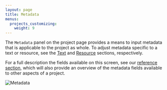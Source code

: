 ```yaml
---
layout: page
title: Metadata
menus:
  projects_customizing:
    weight: 9
---
```


The `Metadata` panel on the project page provides a means to input metadata that is applicable to the project as whole. To adjust metadata specific to a text or resource, see the [Text](/docs/projects/customizing/texts.html#managing-texts) and [Resource](/docs/projects/customizing/resources.html) sections, respectively.

For a full description the fields available on this screen, see our [reference section](/docs/reference/metadata.html), which will also provide an overview of the metadata fields available to other aspects of a project.

![Metadata](/docs/assets/projects/metadata.png)
